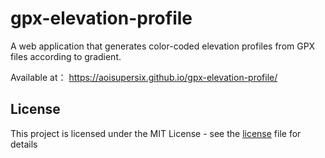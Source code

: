 # gpx-elevation-profile

A web application that generates color-coded elevation profiles from GPX files according to gradient.

Available at： https://aoisupersix.github.io/gpx-elevation-profile/

## License

This project is licensed under the MIT License - see the [license](./license) file for details

